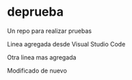 # deprueba
Un repo para realizar pruebas

Linea agregada desde Visual Studio Code

Otra linea mas agregada

Modificado de nuevo
